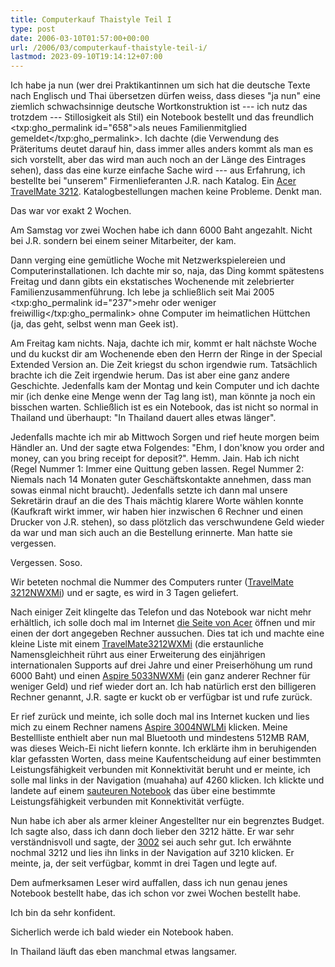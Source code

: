 ```yaml
---
title: Computerkauf Thaistyle Teil I
type: post
date: 2006-03-10T01:57:00+00:00
url: /2006/03/computerkauf-thaistyle-teil-i/
lastmod: 2023-09-10T19:14:12+07:00
---
```

Ich habe ja nun (wer drei Praktikantinnen um sich hat die deutsche Texte nach Englisch und Thai übersetzen dürfen weiss, dass dieses "ja nun" eine ziemlich schwachsinnige deutsche Wortkonstruktion ist --- ich nutz das trotzdem --- Stillosigkeit als Stil) ein Notebook bestellt und das freundlich <txp:gho_permalink id="658">als neues Familienmitglied gemeldet</txp:gho_permalink>. Ich dachte (die Verwendung des Präteritums deutet darauf hin, dass immer alles anders kommt als man es sich vorstellt, aber das wird man auch noch an der Länge des Eintrages sehen), dass das eine kurze einfache Sache wird --- aus Erfahrung, ich bestellte bei "unserem" Firmenlieferanten J.R. nach Katalog. Ein [Acer TravelMate 3212][1]. Katalogbestellungen machen keine Probleme. Denkt man.

Das war vor exakt 2 Wochen.

Am Samstag vor zwei Wochen habe ich dann 6000 Baht angezahlt. Nicht bei J.R. sondern bei einem seiner Mitarbeiter, der kam.

Dann verging eine gemütliche Woche mit Netzwerkspielereien und Computerinstallationen. Ich dachte mir so, naja, das Ding kommt spätestens Freitag und dann gibts ein ekstatisches Wochenende mit zelebrierter Familienzusammenführung. Ich lebe ja schließlich seit Mai 2005 <txp:gho_permalink id="237">mehr oder weniger freiwillig</txp:gho_permalink> ohne Computer im heimatlichen Hüttchen (ja, das geht, selbst wenn man Geek ist).

Am Freitag kam nichts. Naja, dachte ich mir, kommt er halt nächste Woche und du kuckst dir am Wochenende eben den Herrn der Ringe in der Special Extended Version an. Die Zeit kriegst du schon irgendwie rum. Tatsächlich brachte ich die Zeit irgendwie herum. Das ist aber eine ganz andere Geschichte. Jedenfalls kam der Montag und kein Computer und ich dachte mir (ich denke eine Menge wenn der Tag lang ist), man könnte ja noch ein bisschen warten. Schließlich ist es ein Notebook, das ist nicht so normal in Thailand und überhaupt: "In Thailand dauert alles etwas länger".

Jedenfalls machte ich mir ab Mittwoch Sorgen und rief heute morgen beim Händler an. Und der sagte etwa Folgendes: "Ehm, I don'know you order and money, can you bring receipt for deposit?". Hemm. Jain. Hab ich nicht (Regel Nummer 1: Immer eine Quittung geben lassen. Regel Nummer 2: Niemals nach 14 Monaten guter Geschäftskontakte annehmen, dass man sowas einmal nicht braucht). Jedenfalls setzte ich dann mal unsere Sekretärin drauf an die des Thais mächtig klarere Worte wählen konnte (Kaufkraft wirkt immer, wir haben hier inzwischen 6 Rechner und einen Drucker von J.R. stehen), so dass plötzlich das verschwundene Geld wieder da war und man sich auch an die Bestellung erinnerte. Man hatte sie vergessen.

Vergessen. Soso.

Wir beteten nochmal die Nummer des Computers runter ([TravelMate 3212NWXMi][1]) und er sagte, es wird in 3 Tagen geliefert.

Nach einiger Zeit klingelte das Telefon und das Notebook war nicht mehr erhältlich, ich solle doch mal im Internet [die Seite von Acer][2] öffnen und mir einen der dort angegeben Rechner aussuchen. Dies tat ich und machte eine kleine Liste mit einem [TravelMate3212WXMi][1] (die erstaunliche Namensgleichheit rührt aus einer Erweiterung des einjährigen internationalen Supports auf drei Jahre und einer Preiserhöhung um rund 6000 Baht) und einen [Aspire 5033NWXMi][3] (ein ganz anderer Rechner für weniger Geld) und rief wieder dort an. Ich hab natürlich erst den billigeren Rechner genannt, J.R. sagte er kuckt ob er verfügbar ist und rufe zurück.

Er rief zurück und meinte, ich solle doch mal ins Internet kucken und lies mich zu einem Rechner namens [Aspire 3004NWLMi][4] klicken. Meine Bestellliste enthielt aber nun mal Bluetooth und mindestens 512MB RAM, was dieses Weich-Ei nicht liefern konnte. Ich erklärte ihm in beruhigenden klar gefassten Worten, dass meine Kaufentscheidung auf einer bestimmten Leistungsfähigkeit verbunden mit Konnektivität beruht und er meinte, ich solle mal links in der Navigation (muahaha) auf 4260 klicken. Ich klickte und landete auf einem [sauteuren Notebook][5] das über eine bestimmte Leistungsfähigkeit verbunden mit Konnektivität verfügte.

Nun habe ich aber als armer kleiner Angestellter nur ein begrenztes Budget. Ich sagte also, dass ich dann doch lieber den 3212 hätte. Er war sehr verständnisvoll und sagte, der [3002][6] sei auch sehr gut. Ich erwähnte nochmal 3212 und lies ihn links in der Navigation auf 3210 klicken. Er meinte, ja, der seit verfügbar, kommt in drei Tagen und legte auf.

Dem aufmerksamen Leser wird auffallen, dass ich nun genau jenes Notebook bestellt habe, das ich schon vor zwei Wochen bestellt habe.

Ich bin da sehr konfident.

Sicherlich werde ich bald wieder ein Notebook haben.

In Thailand läuft das eben manchmal etwas langsamer.

 [1]: http://www.acer.co.th/product/travelmate/3210_/index_p.htm
 [2]: http://acer.co.th/
 [3]: http://www.acer.co.th/product/travelmate/Aspire5030_/index_p.htm
 [4]: http://www.acer.co.th/product/travelmate/Aspire3000_/index_p.htm
 [5]: http://www.acer.co.th/product/travelmate/4260_/index.htm
 [6]: http://www.acer.co.th/product/travelmate/3000_/index_p.htm
